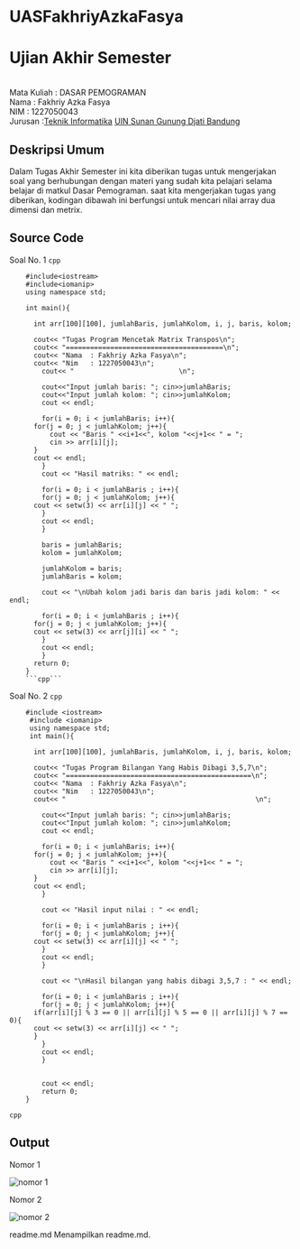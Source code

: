 # UASFakhriyAzkaFasya

# Ujian Akhir Semester 
<br>Mata Kuliah 	: DASAR PEMOGRAMAN
<br> Nama		: Fakhriy Azka Fasya
<br>NIM		:	1227050043
<br>Jurusan		:[Teknik Informatika](http://if.uinsgd.ac.id/) [UIN Sunan Gunung Djati Bandung](https://uinsgd.ac.id/) 

## Deskripsi Umum

Dalam Tugas Akhir Semester ini kita diberikan tugas untuk mengerjakan soal yang berhubungan dengan materi yang sudah kita pelajari selama belajar di matkul Dasar Pemograman. saat kita mengerjakan tugas yang diberikan, kodingan dibawah ini berfungsi untuk mencari nilai array dua dimensi dan metrix.

## Source Code

Soal No. 1
```cpp```

        #include<iostream>
        #include<iomanip>
        using namespace std;

        int main(){

          int arr[100][100], jumlahBaris, jumlahKolom, i, j, baris, kolom;

          cout<< "Tugas Program Mencetak Matrix Transpos\n";
          cout<< "=======================================\n";
          cout<< "Nama  : Fakhriy Azka Fasya\n";
          cout<< "Nim   : 1227050043\n";
            cout<< "                          \n";

            cout<<"Input jumlah baris: "; cin>>jumlahBaris;
            cout<<"Input jumlah kolom: "; cin>>jumlahKolom;
            cout << endl;

            for(i = 0; i < jumlahBaris; i++){
          for(j = 0; j < jumlahKolom; j++){
              cout << "Baris " <<i+1<<", kolom "<<j+1<< " = ";
              cin >> arr[i][j];
          }
          cout << endl;
            }
            cout << "Hasil matriks: " << endl;

            for(i = 0; i < jumlahBaris ; i++){
            for(j = 0; j < jumlahKolom; j++){
          cout << setw(3) << arr[i][j] << " ";
            }
            cout << endl;
            }

            baris = jumlahBaris;
            kolom = jumlahKolom;

            jumlahKolom = baris;
            jumlahBaris = kolom;

            cout << "\nUbah kolom jadi baris dan baris jadi kolom: " << endl;

            for(i = 0; i < jumlahBaris ; i++){
          for(j = 0; j < jumlahKolom; j++){
          cout << setw(3) << arr[j][i] << " ";
            }
            cout << endl;
            }
          return 0;
        }
        ```cpp```

Soal No. 2
```cpp```
        
        #include <iostream>
         #include <iomanip>
         using namespace std;
         int main(){

          int arr[100][100], jumlahBaris, jumlahKolom, i, j, baris, kolom;

          cout<< "Tugas Program Bilangan Yang Habis Dibagi 3,5,7\n";
          cout<< "==============================================\n";
          cout<< "Nama  : Fakhriy Azka Fasya\n";
          cout<< "Nim   : 1227050043\n";
          cout<< "                                               \n";

            cout<<"Input jumlah baris: "; cin>>jumlahBaris;
            cout<<"Input jumlah kolom: "; cin>>jumlahKolom;
            cout << endl;

            for(i = 0; i < jumlahBaris; i++){
          for(j = 0; j < jumlahKolom; j++){
              cout << "Baris " <<i+1<<", kolom "<<j+1<< " = ";
              cin >> arr[i][j];
          }
          cout << endl;
            }

            cout << "Hasil input nilai : " << endl;

            for(i = 0; i < jumlahBaris ; i++){
            for(j = 0; j < jumlahKolom; j++){
          cout << setw(3) << arr[i][j] << " ";
            }
            cout << endl;
            }

            cout << "\nHasil bilangan yang habis dibagi 3,5,7 : " << endl;

            for(i = 0; i < jumlahBaris ; i++){
            for(j = 0; j < jumlahKolom; j++){
          if(arr[i][j] % 3 == 0 || arr[i][j] % 5 == 0 || arr[i][j] % 7 == 0){
          cout << setw(3) << arr[i][j] << " ";
          }
            }
            cout << endl;
            }


            cout << endl;
            return 0;
        }
```cpp```

## Output
Nomor 1

![nomor 1](https://user-images.githubusercontent.com/121386988/209470765-418480ed-b3b0-4233-b563-29eb02b1c3e3.png)

Nomor 2

![nomor 2](https://user-images.githubusercontent.com/121386988/209470827-aa7b2f6f-2213-46da-8b07-a05950f400ab.png)

readme.md
Menampilkan readme.md.
